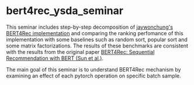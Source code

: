 # bert4rec_ysda_seminar

This seminar includes step-by-step decomposition of [jaywonchung's BERT4Rec implementation](https://github.com/jaywonchung/BERT4Rec-VAE-Pytorch/) and comparing the ranking perfomance of this implementation with some baselines such as random sort, popular sort and some matrix factorizations. The results of these benchmarks are consistent with the results from the original paper [BERT4Rec: Sequential Recommendation with BERT (Sun et al.)](https://arxiv.org/abs/1904.06690).

The main goal of this seminar is to understand BERT4Rec mechanism by examining an effect of each pytorch operation on specific batch sample.